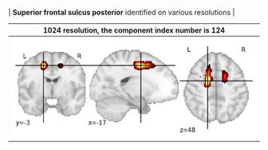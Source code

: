 


| **Superior frontal sulcus posterior** identified on various resolutions |

| 1024 resolution, the component index number is 124|  
|:---:|  
| ![Component 1024](../1024/final/124.jpg "From component 1024: Superior frontal sulcus posterior") |